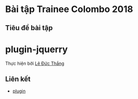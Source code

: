 # Bài tập Trainee Colombo 2018

## Tiêu đề bài tập

# plugin-jquerry


Thực hiện bởi [Lê Đức Thắng](https://github.com/daumarauxanh97)

## Liên kết

- [plugin](https://daumarauxanh97.github.io/plugin/jquery_plugin/plugin.html)
